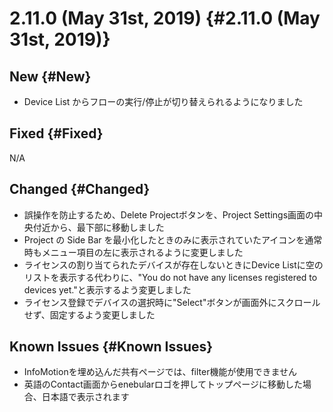 # 2.11.0 (May 31st, 2019) {#2.11.0 (May 31st, 2019)}

## New {#New}

- Device List からフローの実行/停止が切り替えられるようになりました
 
## Fixed {#Fixed}

N/A 

## Changed {#Changed}

- 誤操作を防止するため、Delete Projectボタンを、Project Settings画面の中央付近から、最下部に移動しました
- Project の Side Bar を最小化したときのみに表示されていたアイコンを通常時もメニュー項目の左に表示されるように変更しました
- ライセンスの割り当てられたデバイスが存在しないときにDevice Listに空のリストを表示する代わりに、"You do not have any licenses registered to devices yet."と表示するよう変更しました
- ライセンス登録でデバイスの選択時に"Select"ボタンが画面外にスクロールせず、固定するよう変更しました

## Known Issues {#Known Issues}

- InfoMotionを埋め込んだ共有ページでは、filter機能が使用できません
- 英語のContact画面からenebularロゴを押してトップページに移動した場合、日本語で表示されます
